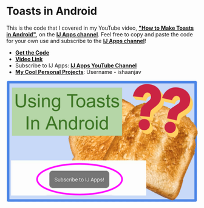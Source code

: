 # Toasts in Android
This is the code that I covered in my YouTube video, [**"How to Make Toasts in Android"**](https://www.youtube.com/watch?v=XickVmsDFX4), on the [**IJ Apps channel**](https://www.youtube.com/channel/UCLQUpH7SdkAXAeK6jeeF8zg). Feel free to copy and paste the code for your own use and subscribe to the [**IJ Apps channel**](https://www.youtube.com/channel/UCLQUpH7SdkAXAeK6jeeF8zg)!

- [**Get the Code**](https://github.com/IJ-Apps/Toasts-in-Android/blob/master/Toasts.java)
- [**Video Link**](https://www.youtube.com/watch?v=XickVmsDFX4)
- Subscribe to IJ Apps: [**IJ Apps YouTube Channel**](https://www.youtube.com/channel/UCLQUpH7SdkAXAeK6jeeF8zg)
- [**My Cool Personal Projects**](https://github.com/ishaanjav): Username - ishaanjav

[![YouTube thumbnail of video](https://github.com/IJ-Apps/Toasts-in-Android/blob/master/ShortBit13%20-%20Toasts.PNG)](https://www.youtube.com/watch?v=XickVmsDFX4 "How to Make Toasts in Android")
